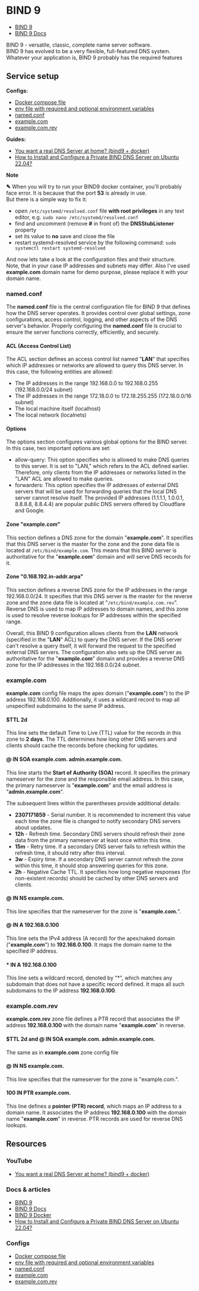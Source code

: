 # BIND 9

- [BIND 9](https://www.isc.org/bind/)
- [BIND 9 Docs](https://downloads.isc.org/isc/bind9/9.18.16/doc/arm/html/)

BIND 9 - versatile, classic, complete name server software.<br>
BIND 9 has evolved to be a very flexible, full-featured DNS system. Whatever your application is, BIND 9 probably has the required features

## Service setup

**Configs:**

- [Docker compose file](./docker-compose.yml)
- [env file with required and optional environment variables](./service.env)
- [named.conf](./data/config/named.conf)
- [example.com](./data/config/example.com)
- [example.com.rev](./data/config/example.com.rev)

**Guides:**

- [You want a real DNS Server at home? (bind9 + docker)](https://youtu.be/syzwLwE3Xq4)
- [How to Install and Configure a Private BIND DNS Server on Ubuntu 22.04?](https://www.cherryservers.com/blog/how-to-install-and-configure-a-private-bind-dns-server-on-ubuntu-22-04)

**Note**

**✎** When you will try to run your BIND9 docker container, you'll probably face error. It is because that the port **53** is already in use.<br>
But there is a simple way to fix it:

- open `/etc/systemd/resolved.conf` file **with root privileges** in any text editor, e.g. `sudo nano /etc/systemd/resolved.conf`
- find and uncomment (remove **#** in front of) the **DNSStubListener** property
- set its value to **no** save and close the file
- restart systemd-resolved service by the following command: `sudo systemctl restart systemd-resolved`

And now lets take a look at the configuration files and their structure.<br>
Note, that in your case IP addresses and subnets may differ. Also I've used **example.com** domain name for demo purpose, please replace it with your domain name.

### named.conf

The **named.conf** file is the central configuration file for BIND 9 that defines how the DNS server operates. It provides control over global settings, zone configurations, access control, logging, and other aspects of the DNS server's behavior. Properly configuring the **named.conf** file is crucial to ensure the server functions correctly, efficiently, and securely.

#### ACL (Access Control List)

The ACL section defines an access control list named "**LAN**" that specifies which IP addresses or networks are allowed to query this DNS server. In this case, the following entities are allowed:

- The IP addresses in the range 192.168.0.0 to 192.168.0.255 (192.168.0.0/24 subnet)
- The IP addresses in the range 172.18.0.0 to 172.18.255.255 (172.18.0.0/16 subnet)
- The local machine itself (localhost)
- The local network (localnets)

#### Options

The options section configures various global options for the BIND server. In this case, two important options are set:

- allow-query: This option specifies who is allowed to make DNS queries to this server. It is set to "LAN," which refers to the ACL defined earlier. Therefore, only clients from the IP addresses or networks listed in the "LAN" ACL are allowed to make queries.
- forwarders: This option specifies the IP addresses of external DNS servers that will be used for forwarding queries that the local DNS server cannot resolve itself. The provided IP addresses (1.1.1.1, 1.0.0.1, 8.8.8.8, 8.8.4.4) are popular public DNS servers offered by Cloudflare and Google.

#### Zone "example.com"

This section defines a DNS zone for the domain "**example.com**". It specifies that this DNS server is the master for the zone and the zone data file is located at `/etc/bind/example.com`. This means that this BIND server is authoritative for the "**example.com**" domain and will serve DNS records for it.

#### Zone "0.168.192.in-addr.arpa"

This section defines a reverse DNS zone for the IP addresses in the range 192.168.0.0/24. It specifies that this DNS server is the master for the reverse zone and the zone data file is located at "`/etc/bind/example.com.rev`". Reverse DNS is used to map IP addresses to domain names, and this zone is used to resolve reverse lookups for IP addresses within the specified range.

Overall, this BIND 9 configuration allows clients from the **LAN** network (specified in the "**LAN**" ACL) to query the DNS server. If the DNS server can't resolve a query itself, it will forward the request to the specified external DNS servers. The configuration also sets up the DNS server as authoritative for the "**example.com**" domain and provides a reverse DNS zone for the IP addresses in the 192.168.0.0/24 subnet.

### example.com

**example.com** config file maps the apex domain ("**example.com**") to the IP address 192.168.0.100. Additionally, it uses a wildcard record to map all unspecified subdomains to the same IP address.

#### $TTL 2d

This line sets the default Time to Live (TTL) value for the records in this zone to **2 days**. The TTL determines how long other DNS servers and clients should cache the records before checking for updates.

#### @ IN SOA example.com. admin.example.com.

This line starts the **Start of Authority (SOA)** record. It specifies the primary nameserver for the zone and the responsible email address. In this case, the primary nameserver is "**example.com**" and the email address is "**admin.example.com**".

The subsequent lines within the parentheses provide additional details:

- **2307171859** - Serial number. It is recommended to increment this value each time the zone file is changed to notify secondary DNS servers about updates.
- **12h** - Refresh time. Secondary DNS servers should refresh their zone data from the primary nameserver at least once within this time.
- **15m** - Retry time. If a secondary DNS server fails to refresh within the refresh time, it should retry after this interval.
- **3w** - Expiry time. If a secondary DNS server cannot refresh the zone within this time, it should stop answering queries for this zone.
- **2h** - Negative Cache TTL. It specifies how long negative responses (for non-existent records) should be cached by other DNS servers and clients.

#### @ IN NS example.com.

This line specifies that the nameserver for the zone is "**example.com.**".

#### @ IN A 192.168.0.100

This line sets the IPv4 address (A record) for the apex/naked domain ("**example.com**") to **192.168.0.100**. It maps the domain name to the specified IP address.

#### \* IN A 192.168.0.100

This line sets a wildcard record, denoted by "\*", which matches any subdomain that does not have a specific record defined. It maps all such subdomains to the IP address **192.168.0.100**.

### example.com.rev

**example.com.rev** zone file defines a PTR record that associates the IP address **192.168.0.100** with the domain name "**example.com**" in reverse.

#### $TTL 2d and @ IN SOA example.com. admin.example.com.

The same as in **example.com** zone config file

#### @ IN NS example.com.

This line specifies that the nameserver for the zone is "example.com.".

#### 100 IN PTR example.com.

This line defines a **pointer (PTR) record**, which maps an IP address to a domain name. It associates the IP address **192.168.0.100** with the domain name "**example.com**" in reverse. PTR records are used for reverse DNS lookups.

## Resources

### YouTube

- [You want a real DNS Server at home? (bind9 + docker)](https://youtu.be/syzwLwE3Xq4)

### Docs & articles

- [BIND 9](https://www.isc.org/bind/)
- [BIND 9 Docs](https://downloads.isc.org/isc/bind9/9.18.16/doc/arm/html/)
- [BIND 9 Docker](https://hub.docker.com/r/ubuntu/bind9)
- [How to Install and Configure a Private BIND DNS Server on Ubuntu 22.04?](https://www.cherryservers.com/blog/how-to-install-and-configure-a-private-bind-dns-server-on-ubuntu-22-04)

### Configs

- [Docker compose file](./docker-compose.yml)
- [env file with required and optional environment variables](./service.env)
- [named.conf](./data/config/named.conf)
- [example.com](./data/config/example.com)
- [example.com.rev](./data/config/example.com.rev)
